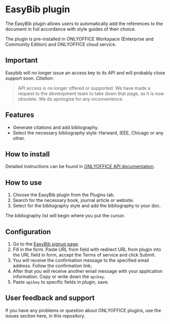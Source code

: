# EasyBib plugin

The EasyBib plugin allows users to automatically add the references to the document in full accordance with style guides of their choice.

The plugin is pre-installed in ONLYOFFICE Workspace (Enterprise and Community Edition) and ONLYOFFICE cloud service. 

## Important

Easybib will no longer issue an access key to its API and will probably close support soon.
*Citation:*
>API access is no longer offered or supported. We have made a request to the development
>team to take down that page, as it is now obsolete. We do apologize for any inconvenience.

## Features

* Generate citations and add bibliography.
* Select the necessary bibliography style: Harward, IEEE, Chicago or any other. 

## How to install

Detailed instructions can be found in [ONLYOFFICE API documentation](https://api.onlyoffice.com/plugin/installation).

## How to use

1. Choose the EasyBib plugin from the Plugins tab.
2. Search for the necessary book, journal article or website.
3. Select for the bibliography style and add the bibliography to your doc.

The bibliography list will begin where you put the cursor.

## Configuration

1. Go to the [EasyBib signup page](https://api.citation-api.com/signup). 
2. Fill in the form. Paste URL from field with redirect URL from plugin into the URL field in form, accept the Terms of service and click Submit.
3. You will receive the confirmation message to the specified email address. Follow the confirmation link;
4. After that you will receive another email message with your application information. Copy or write down the `apikey`.
5. Paste `apikey` to specific fields in plugin, save.

## User feedback and support

If you have any problems or question about ONLYOFFICE plugins, use the issues section here, in this repository.




